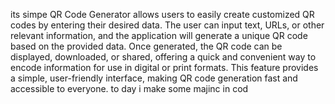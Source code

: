 its simpe QR Code Generator allows users to easily create customized QR codes by entering their desired data. The user can input text, URLs, or other relevant information, and the application will generate a unique QR code based on the provided data. Once generated, the QR code can be displayed, downloaded, or shared, offering a quick and convenient way to encode information for use in digital or print formats. This feature provides a simple, user-friendly interface, making QR code generation fast and accessible to everyone. 
to day i make some majinc in cod
